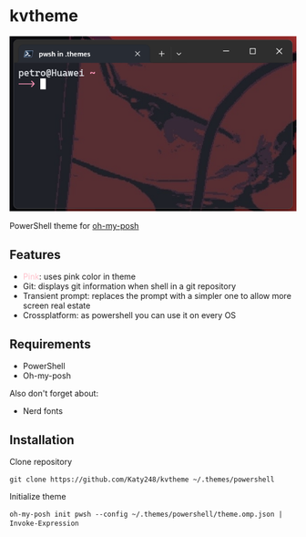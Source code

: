 # kvtheme

![Alt text](docs/img/prompt-pic.png)

PowerShell theme for [oh-my-posh](https://ohmyposh.dev/)

## Features

-   <font color="pink">Pink</font>: uses pink color in theme
-   Git: displays git information when shell in a git repository
-   Transient prompt: replaces the prompt with a simpler one to allow more screen real estate
-   Crossplatform: as powershell you can use it on every OS

## Requirements

-   PowerShell
-   Oh-my-posh

Also don't forget about:

-   Nerd fonts

## Installation

Clone repository

```pwsh
git clone https://github.com/Katy248/kvtheme ~/.themes/powershell
```

Initialize theme

```pwsh
oh-my-posh init pwsh --config ~/.themes/powershell/theme.omp.json | Invoke-Expression
```
